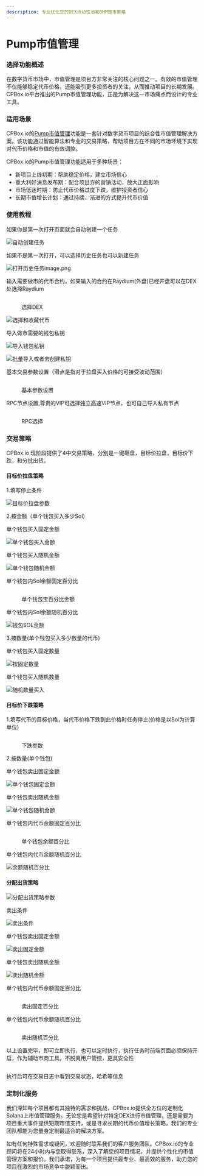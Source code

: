 ```yaml
---
description: 专业优化您的DEX流动性池和BMM做市策略
---
```


# Pump市值管理

### 选择功能概述

在数字货币市场中，市值管理是项目方非常关注的核心问题之一。有效的市值管理不仅能够稳定代币价格，还能吸引更多投资者的关注，从而推动项目的长期发展。CPBox.io平台推出的Pump市值管理功能，正是为解决这一市场痛点而设计的专业工具。

### 适用场景

CPBox.io的[Pump市值管理](https://www.cpbox.io/cn/solana/bmm)功能是一套针对数字货币项目的综合性市值管理解决方案。该功能通过智能算法和专业的交易策略，帮助项目方在不同的市场环境下实现对代币价格和市值的有效调控。

CPBox.io的Pump市值管理功能适用于多种场景：

* 新项目上线初期：帮助稳定价格，建立市场信心
* 重大利好消息发布期：配合项目方的营销活动，放大正面影响
* 市场低迷时期：防止代币价格过度下跌，维护投资者信心
* 长期市值增长计划：通过持续、渐进的方式提升代币价值

### 使用教程

如果你是第一次打开页面就会自动创建一个任务

![自动创建任务](https://www.cpbox.io/cpfiles/2024-09-13/d44ww8uzq5mzfbwlr9.png)

如果不是第一次打开，可以选择历史任务也可以新建任务

![打开历史任务image.png](https://www.cpbox.io/cpfiles/2024-09-13/d44wzurkgv4kdqmq0d.png)

输入需要做市的代币合约，如果输入的合约在Raydium(外盘)已经开盘可以在DEX处选择Raydium

<figure><img src="https://www.cpbox.io/cpfiles/2025-01-25/d7av5yr84grtiy6j9t.png" alt=""><figcaption><p>选择DEX</p></figcaption></figure>

![选择和收藏代币](https://www.cpbox.io/cpfiles/2024-09-13/d44x89hi4xd9a9dsho.png)

导入做市需要的钱包私钥


![导入钱包私钥](https://www.cpbox.io/cpfiles/2024-09-13/d44x2qa443a8f2pb29.png)

![批量导入或者去创建私钥](https://www.cpbox.io/cpfiles/2024-09-13/d452a7qfytsdtezleb.png)

基本交易参数设置（滑点是指对于拉盘买入价格的可接受波动范围）

<figure><img src="https://www.cpbox.io/cpfiles/2024-09-13/d44xs8ikyebaolvjoi.png" alt=""><figcaption><p>基本参数设置</p></figcaption></figure>

RPC节点设置,尊贵的VIP可选择独立高速VIP节点，也可自己导入私有节点


<figure><img src="https://www.cpbox.io/cpfiles/2024-09-13/d44xvkacc64zwi4aar.png" alt=""><figcaption><p>RPC选择</p></figcaption></figure>

### 交易策略

CPBox.io 现阶段提供了4中交易策略，分别是一键砸盘，目标价拉盘，目标价下跌，和分批出货。

#### 目标价拉盘策略

1.填写停止条件

![目标价拉盘参数](https://www.cpbox.io/cpfiles/2024-09-13/d44yo36va2ew0lrbvc.png)

2.按金额（单个钱包买入多少Sol）

单个钱包买入固定金额

![单个钱包买入金额](https://www.cpbox.io/cpfiles/2024-09-13/d44ysa6jnzd4gwthlj.png)

单个钱包买入随机金额

![单个钱包随机金额](https://www.cpbox.io/cpfiles/2024-09-13/d44ytcs6yo0p2zsia3.png)

单个钱包内Sol余额固定百分比

<figure><img src="https://www.cpbox.io/cpfiles/2024-09-13/d44z1ljmsfr1sv0czu.png" alt=""><figcaption><p>单个钱包宝百分比金额</p></figcaption></figure>

单个钱包内Sol余额随机百分比

![钱包SOL余额](https://www.cpbox.io/cpfiles/2024-09-13/d44z0h25zh8ibfned0.png)

3.按数量(单个钱包买入多少数量的代币)

单个钱包买入固定数量

![按固定数量](https://www.cpbox.io/cpfiles/2024-09-13/d44z3gidxoafzpzaqe.png)

单个钱包买入随机数量

![随机数量买入](https://www.cpbox.io/cpfiles/2024-09-13/d44z3wxxmce2jjktkb.png)

#### 目标价下跌策略

1.填写代币的目标价格，当代币价格下跌到此价格时任务停止(价格是以Sol为计算单位)

<figure><img src="https://www.cpbox.io/cpfiles/2024-09-13/d45030ho6l8c4wbkwr.png" alt=""><figcaption><p>下跌参数</p></figcaption></figure>

2.按数量(单个钱包)

单个钱包卖出固定金额

![单个钱包固定金额](https://www.cpbox.io/cpfiles/2024-09-13/d4509m0310x0qw2dpj.png)

单个钱包卖出随机金额

![单个钱包随机金额](https://www.cpbox.io/cpfiles/2024-09-13/d4509zw95axil3y2li.png)

单个钱包内代币余额固定百分比

<figure><img src="https://www.cpbox.io/cpfiles/2024-09-13/d450am93px6hwkg1jz.png" alt=""><figcaption><p>单个钱包余额百分比</p></figcaption></figure>

单个钱包内代币余额随机百分比

![余额随机百分比](https://www.cpbox.io/cpfiles/2024-09-13/d450b1mydhqo0af7db.png)

#### 分配出货策略

![分配出货策略参数](https://www.cpbox.io/cpfiles/2024-09-13/d45138be3ebiq8vgu7.png)

卖出条件


![卖出条件](https://www.cpbox.io/cpfiles/2024-09-13/d4519iz3kftikjzk4d.png)

单个钱包卖出固定金额

![卖出固定金额](https://www.cpbox.io/cpfiles/2024-09-13/d451ccacc5crakojhi.png)

单个钱包卖出随机金额

![卖出随机金额](https://www.cpbox.io/cpfiles/2024-09-13/d451csvo6pev9osxp8.png)

单个钱包内代币余额固定百分比

<figure><img src="https://www.cpbox.io/cpfiles/2024-09-13/d451dg4ie0k3vjwcka.png" alt=""><figcaption><p>卖出固定百分比</p></figcaption></figure>

单个钱包内代币余额随机百分比

<figure><img src="https://www.cpbox.io/cpfiles/2024-09-13/d451ebqsabzslf2m2c.png" alt=""><figcaption><p>卖出随机百分比</p></figcaption></figure>

以上设置完毕，即可立即执行，也可以定时执行，执行任务时前端页面必须保持开启，作为辅助市商工具，不脱离用户管控，更具安全性


<figure><img src="https://www.cpbox.io/cpfiles/2024-09-13/d451kn0aytishmic0u.png" alt=""><figcaption></figcaption></figure>

执行后可在交易日志中看到交易状态，哈希等信息

### 定制化服务

我们深知每个项目都有其独特的需求和挑战，CPBox.io提供全方位的定制化Solana上市值管理服务。无论您是希望针对特定DEX进行市值管理，还是需要为项目重大事件提供短期市值支持，或是寻求长期的代币价值增长策略，我们的专业团队都能为您量身定制最适合的解决方案。

如有任何特殊需求或疑问，欢迎随时联系我们的客户服务团队。CPBox.io的专业顾问将在24小时内与您取得联系，深入了解您的项目情况，并提供个性化的市值管理方案和报价。我们承诺，为每一个项目提供最专业、最高效的服务，助力您的项目在激烈的市场竞争中脱颖而出。

